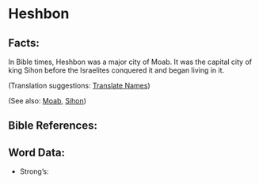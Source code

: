 # Heshbon

## Facts:

In Bible times, Heshbon was a major city of Moab. It was the capital city of king Sihon before the Israelites conquered it and began living in it.

(Translation suggestions: [Translate Names](rc://en/ta/man/translate/translate-names))

(See also: [Moab](../names/moab.md), [Sihon](../names/sihon.md))

## Bible References:


## Word Data:

* Strong’s: 
